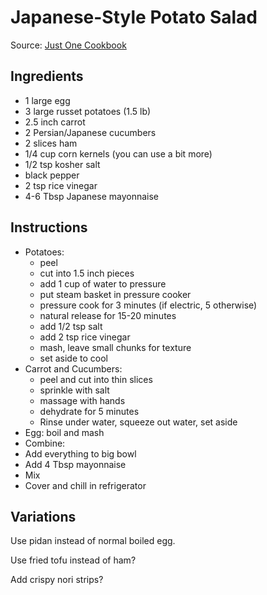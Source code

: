 # Japanese-Style Potato Salad

Source: [Just One Cookbook](http://www.justonecookbook.com/pressure-cooker-potato-salad/)

## Ingredients

- 1 large egg
- 3 large russet potatoes (1.5 lb)
- 2.5 inch carrot
- 2 Persian/Japanese cucumbers
- 2 slices ham
- 1/4 cup corn kernels (you can use a bit more)
- 1/2 tsp kosher salt
- black pepper
- 2 tsp rice vinegar
- 4-6 Tbsp Japanese mayonnaise

## Instructions

- Potatoes:
  - peel
  - cut into 1.5 inch pieces
  - add 1 cup of water to pressure
  - put steam basket in pressure cooker
  - pressure cook for 3 minutes (if electric, 5 otherwise)
  - natural release for 15-20 minutes
  - add 1/2 tsp salt
  - add 2 tsp rice vinegar
  - mash, leave small chunks for texture  
  - set aside to cool
- Carrot and Cucumbers:
  - peel and cut into thin slices
  - sprinkle with salt
  - massage with hands
  - dehydrate for 5 minutes
  - Rinse under water, squeeze out water, set aside
 - Egg: boil and mash
 - Combine:
  - Add everything to big bowl
  - Add 4 Tbsp mayonnaise
  - Mix
  - Cover and chill in refrigerator

## Variations

Use pidan instead of normal boiled egg.

Use fried tofu instead of ham?

Add crispy nori strips?
